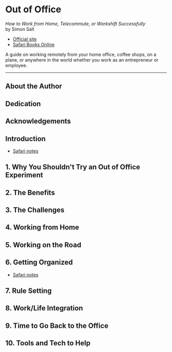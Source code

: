 # Out of Office
*How to Work from Home, Telecommute, or Workshift Successfully*<br>
by Simon Salt

- [Official site](http://www.outofofficesuccess.com)
- [Safari Books Online](https://www.safaribooksonline.com/library/view/out-of-office/9780133383843/)

A guide on working remotely from your home office, coffee shops, on a plane, or anywhere in the world whether you work as an entrepreneur or employee.

---

## About the Author
## Dedication
## Acknowledgements

## Introduction

- [Safari notes](https://www.safaribooksonline.com/library/view/out-of-office/9780133383843/ch00.html)

## 1. Why You Shouldn't Try an Out of Office Experiment
## 2. The Benefits
## 3. The Challenges
## 4. Working from Home
## 5. Working on the Road

## 6. Getting Organized

- [Safari notes](https://www.safaribooksonline.com/library/view/out-of-office/9780133383843/ch06.html)

## 7. Rule Setting
## 8. Work/Life Integration
## 9. Time to Go Back to the Office
## 10. Tools and Tech to Help
